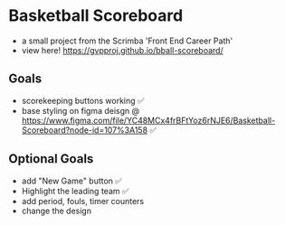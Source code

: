 # Basketball Scoreboard
- a small project from the Scrimba 'Front End Career Path'
- view here!  https://gvpproj.github.io/bball-scoreboard/

## Goals
- scorekeeping buttons working ✅
- base styling on figma deisgn @ https://www.figma.com/file/YC48MCx4frBFtYoz6rNJE6/Basketball-Scoreboard?node-id=107%3A158 ✅

## Optional Goals
- add "New Game" button ✅
- Highlight the leading team ✅
- add period, fouls, timer counters
- change the design